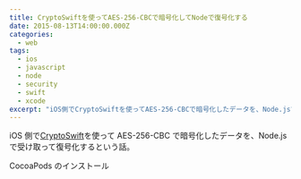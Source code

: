 ```yaml
---
title: CryptoSwiftを使ってAES-256-CBCで暗号化してNodeで復号化する
date: 2015-08-13T14:00:00.000Z
categories:
  - web
tags:
  - ios
  - javascript
  - node
  - security
  - swift
  - xcode
excerpt: "iOS側でCryptoSwiftを使ってAES-256-CBCで暗号化したデータを、Node.jsで受け取って復号化するという話。"
---
```


iOS 側で[CryptoSwift](https://github.com/krzyzanowskim/CryptoSwift)を使って AES-256-CBC で暗号化したデータを、Node.js で受け取って復号化するという話。

CocoaPods のインストール
